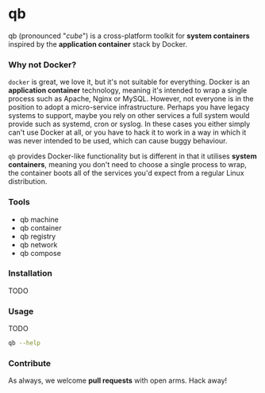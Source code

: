 # qb
qb (pronounced "*cube*") is a cross-platform toolkit for **system containers** inspired by the **application container** stack by Docker.

### Why not Docker?
```docker``` is great, we love it, but it's not suitable for everything. Docker is an **application container** technology, meaning it's intended to wrap a single process such as Apache, Nginx or MySQL. However, not everyone is in the position to adopt a micro-service infrastructure. Perhaps you have legacy systems to support, maybe you rely on other services a full system would provide such as systemd, cron or syslog. In these cases you either simply can't use Docker at all, or you have to hack it to work in a way in which it was never intended to be used, which can cause buggy behaviour.

```qb``` provides Docker-like functionality but is different in that it utilises **system containers**, meaning you don't need to choose a single process to wrap, the container boots all of the services you'd expect from a regular Linux distribution.

### Tools
- qb machine
- qb container
- qb registry
- qb network
- qb compose

### Installation
TODO

### Usage
TODO
```bash
qb --help
```

### Contribute
As always, we welcome **pull requests** with open arms. Hack away!